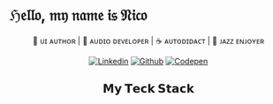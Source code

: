 # ℌ𝔢𝔩𝔩𝔬, 𝔪𝔶 𝔫𝔞𝔪𝔢 𝔦𝔰 𝔑𝔦𝔠𝔬


<div align="center">

🦠 ᴜɪ ᴀᴜᴛʜᴏʀ | 🦾 ᴀᴜᴅɪᴏ ᴅᴇᴠᴇʟᴏᴘᴇʀ | ☕️ ᴀᴜᴛᴏᴅɪᴅᴀᴄᴛ | 🥁 ᴊᴀᴢᴢ ᴇɴᴊᴏʏᴇʀ

[![Linkedin](https://img.shields.io/badge/-@nicholasleao-%231DA1F2?style=flat-square&logo=linkedin)](https://www.linkedin.com/in/nicholas-leao/)
[![Github](https://img.shields.io/badge/-@nicholasleao-%23181717?style=flat-square&logo=github)](https://github.com/NicholasLeao)
[![Codepen](https://img.shields.io/badge/-@nicholasleao-%23000000?style=flat-square&logo=codepen)](https://codepen.io/nicholasleao)

## 𝗠𝘆 𝗧𝗲𝗰𝗸 𝗦𝘁𝗮𝗰𝗸

<img alt="" src="https://img.shields.io/badge/JavaScript-000000?style=for-the-badge&logo=javascript&logoColor=f7df1e" />
<img alt="" src="https://img.shields.io/badge/Node.js-000000?style=for-the-badge&logo=node.js&logoColor=66cc33" />
<img alt="" src="https://img.shields.io/badge/TypeScript-000000?style=for-the-badge&logo=typescript&logoColor=2F71BC" />
<img alt="" src="https://img.shields.io/badge/React-000000?style=for-the-badge&logo=react&logoColor=61DAFB" />
<img alt="" src="https://img.shields.io/badge/HTML5-000000?style=for-the-badge&logo=html5&logoColor=D84A24" />
<img alt="" src="https://img.shields.io/badge/CSS3-000000?style=for-the-badge&logo=css3&logoColor=086AB0" />
<img alt="" src="https://img.shields.io/badge/C%2B%2B-000000?style=for-the-badge&logo=c%2B%2B&logoColor=6092C7" />
<img alt="" src="https://img.shields.io/badge/Markdown-000000?style=for-the-badge&logo=markdown&logoColor=white" />
<img alt="" src="https://img.shields.io/badge/Express.js-000000?style=for-the-badge&logoColor=DD6F92" />
<img alt="" src="https://img.shields.io/badge/styled--components-000000?style=for-the-badge&logo=styled-components&logoColor=pink" />
<img alt="" src="https://img.shields.io/badge/Redux-000000?style=for-the-badge&logo=redux&logoColor=AC95D5" />
<img alt="" src="https://img.shields.io/badge/PostgreSQL-000000?style=for-the-badge&logo=postgresql&logoColor=306793" />
<img alt="" src="https://img.shields.io/badge/MongoDB-000000?style=for-the-badge&logo=mongodb&logoColor=49A649" />
<img alt="" src="https://img.shields.io/badge/Git-000000?style=for-the-badge&logo=git&logoColor=E84E32" />
</div>
